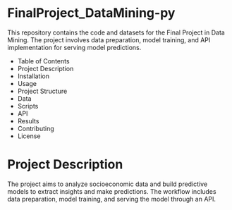 # FinalProject_DataMining-py
This repository contains the code and datasets for the Final Project in Data Mining. The project involves data preparation, model training, and API implementation for serving model predictions.

* Table of Contents
* Project Description
* Installation
* Usage
* Project Structure
* Data
* Scripts
* API
* Results
* Contributing
* License
# Project Description
The project aims to analyze socioeconomic data and build predictive models to extract insights and make predictions. The workflow includes data preparation, model training, and serving the model through an API.
